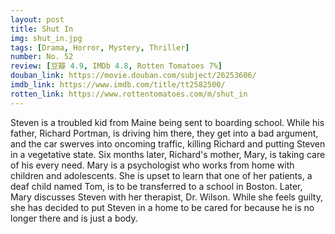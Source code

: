 ```yaml
---
layout: post 
title: Shut In
img: shut_in.jpg
tags: [Drama, Horror, Mystery, Thriller]
number: No. 52
review: [豆瓣 4.9, IMDb 4.8, Rotten Tomatoes 7%]
douban_link: https://movie.douban.com/subject/26253606/
imdb_link: https://www.imdb.com/title/tt2582500/
rotten_link: https://www.rottentomatoes.com/m/shut_in
---
```


Steven is a troubled kid from Maine being sent to boarding school. While his father, Richard Portman, is driving him there, they get into a bad argument, and the car swerves into oncoming traffic, killing Richard and putting Steven in a vegetative state. Six months later, Richard's mother, Mary, is taking care of his every need. Mary is a psychologist who works from home with children and adolescents. She is upset to learn that one of her patients, a deaf child named Tom, is to be transferred to a school in Boston. Later, Mary discusses Steven with her therapist, Dr. Wilson. While she feels guilty, she has decided to put Steven in a home to be cared for because he is no longer there and is just a body.